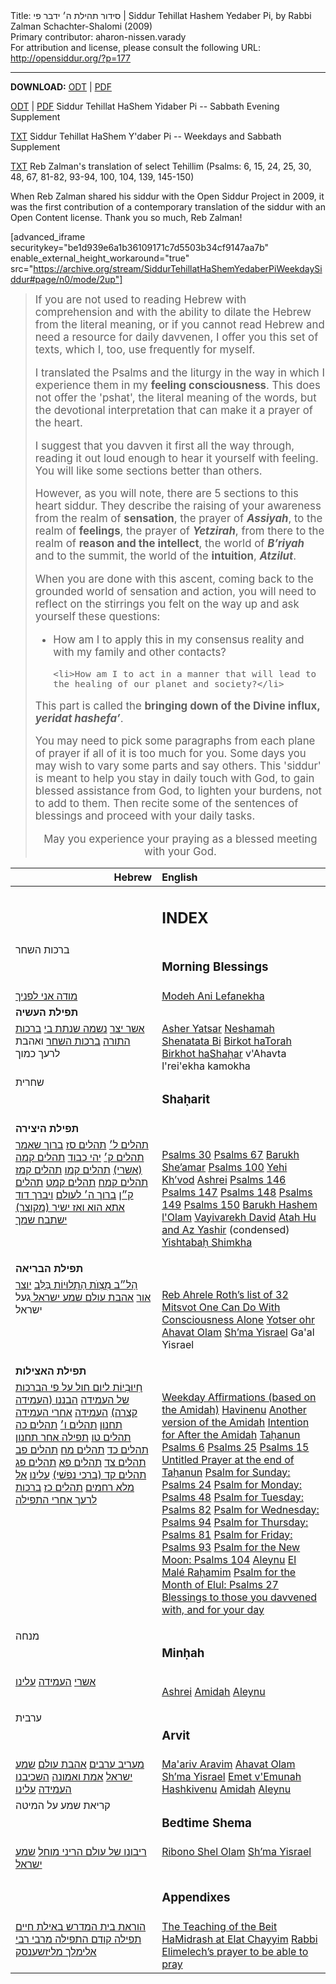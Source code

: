 <html>
<head></head>
<body>
Title: סידור תהילת ה׳ ידבר פי | Siddur Tehillat Hashem Yedaber Pi, by Rabbi Zalman Schachter-Shalomi (2009)<br />
Primary contributor: aharon-nissen.varady<br />
For attribution and license, please consult the following URL: <a href="http://opensiddur.org/?p=177">http://opensiddur.org/?p=177</a>
<p />
<hr />

<strong>DOWNLOAD:</strong> 
<a class="download" href="https://opensiddur.org/wp-content/uploads/2009/10/Siddur-Tehillat-haShem-Weekday-Siddur.odt">ODT</a> | <a class="pdf" href="https://opensiddur.org/wp-content/uploads/2009/10/Siddur-Tehillat-haShem-Weekday-Siddur.pdf">PDF</a>

<a class="download" href="https://opensiddur.org/wp-content/uploads/2009/10/Siddur-Tehillat-haShem-Sabbath-Supplement.odt">ODT</a> | <a class="pdf" href="https://opensiddur.org/wp-content/uploads/2009/10/Siddur-Tehillat-haShem-Sabbath-Supplement.pdf">PDF</a> Siddur Tehillat HaShem Yidaber Pi -- Sabbath Evening Supplement

<a class="download" href="https://opensiddur.org/wp-content/uploads/2009/10/Siddur-Tehillat-HaShem-Yidaber-Pi.txt">TXT</a> Siddur Tehillat HaShem Y'daber Pi -- Weekdays and Sabbath Supplement

<a class="download" href="https://opensiddur.org/wp-content/uploads/2009/10/Reb-Zalmans-Psalms-utf-8.txt">TXT</a> Reb Zalman's translation of select Tehillim (Psalms: 6, 15, 24, 25, 30, 48, 67, 81-82, 93-94, 100, 104, 139, 145-150)

When Reb Zalman shared his siddur with the Open Siddur Project in 2009, it was the first contribution of a contemporary translation of the siddur with an Open Content license. Thank you so much, Reb Zalman!

[advanced_iframe securitykey="be1d939e6a1b36109171c7d5503b34cf9147aa7b" enable_external_height_workaround="true" src="https://archive.org/stream/SiddurTehillatHaShemYedaberPiWeekdaySiddur#page/n0/mode/2up"]

<blockquote><div class="english" style="font-size: 1.2em;">
If you are not used to reading Hebrew with comprehension and with the ability to dilate the Hebrew from the literal meaning, or if you cannot read Hebrew and need a resource for daily davvenen, I offer you this set of texts, which I, too, use frequently for myself.

I translated the Psalms and the liturgy in the way in which I experience them in my <strong>feeling consciousness</strong>. This does not offer the 'pshat', the literal meaning of the words, but the devotional interpretation that can make it a prayer of the heart.

I suggest that you davven it first all the way through, reading it out loud enough to hear it yourself with feeling. You will like some sections better than others.

However, as you will note, there are 5 sections to this heart siddur.  They describe the raising of your awareness from the realm of <strong>sensation</strong>, the prayer of <strong><em>Assiyah</em></strong>, to the realm of <strong>feelings</strong>, the prayer of <strong><em>Yetzirah</em></strong>, from there to the realm of <strong>reason and the intellect</strong>, the world of <strong><em>B’riyah</em></strong> and to the summit, the world of the <strong>intuition</strong>, <strong><em>Atzilut</em></strong>.

When you are done with this ascent, coming back to the grounded world of sensation and action, you will need to reflect on the stirrings you felt on the way up and ask yourself these questions:

<ul>
    <li>How am I to apply this in my consensus reality and with my family and other contacts?</li>
    
    <li>How am I to act in a manner that will lead to the healing of our planet and society?</li>
</ul>

This part is called the <strong>bringing down of the Divine influx, <em>yeridat hashefa’</em></strong>.

You may need to pick some paragraphs from each plane of prayer if all of it is too much for you. Some days you may wish to vary some parts and say others. This 'siddur' is meant to help you stay in daily touch with God, to gain blessed assistance from God, to lighten your burdens, not to add to them. Then recite some of the sentences of blessings and proceed with your daily tasks.

<center>May you experience
your praying
as a blessed meeting
with your God.</center>
</div></blockquote>

<table style="margin-left: auto;margin-right: auto;" class="draggable">
<thead><tr><th id="x" style="text-align: right;">Hebrew</th><th style="text-align: left;">English</th></tr></thead>
<tbody>
<tr><td style="vertical-align:top;" width="46%">
<div class="liturgy"><span lang="he">

</span></div></td>
 
<td style="vertical-align:top;" width="53%">
<div class="english">
<h2>INDEX</h2>
</div></td></tr>


<tr><td style="vertical-align:top;" width="46%">
<div class="liturgy"><span lang="he">
ברכות השחר
</span></div></td>
 
<td style="vertical-align:top;" width="53%">
<div class="english">
<h3>Morning Blessings</h3>
</div></td></tr>


<tr><td style="vertical-align:top;" width="46%">
<div class="liturgy"><span lang="he">
<a href="http://opensiddur.org/?p=29385">מודה אני לפניך</a>
</span></div></td>
 
<td style="vertical-align:top;" width="53%">
<div class="english">
<a href="http://opensiddur.org/?p=29385">Modeh Ani Lefanekha</a>
</div></td></tr>


<tr><td style="vertical-align:top;" width="46%">
<div class="liturgy"><span lang="he">
<strong>תפילת העשיה</strong>
</span></div></td>
 
<td style="vertical-align:top;" width="53%">
<div class="english">

</div></td></tr>


<tr><td style="vertical-align:top;" width="46%">
<div class="liturgy"><span lang="he">
<a href="http://opensiddur.org/?p=17029">אשר יצר</a>
<a href="http://opensiddur.org/?p=17309">נשמה שנתת בי</a>
<a href="http://opensiddur.org/?p=17284">ברכות התורה</a>
<a href="http://opensiddur.org/?p=20929">ברכות השחר</a>
ואהבת לרעך כמוך
</span></div></td>
 
<td style="vertical-align:top;" width="53%">
<div class="english">
<a href="http://opensiddur.org/?p=17029">Asher Yatsar</a>
<a href="http://opensiddur.org/?p=17309">Neshamah Shenatata Bi</a>
<a href="http://opensiddur.org/?p=17284">Birkot haTorah</a>
<a href="http://opensiddur.org/?p=20929">Birkhot haShaḥar</a>
v'Ahavta l'rei'ekha kamokha
</div></td></tr>


<tr><td style="vertical-align:top;" width="46%">
<div class="liturgy"><span lang="he">
שחרית
</span></div></td>
 
<td style="vertical-align:top;" width="53%">
<div class="english">
<h3>Shaḥarit</h3>
</div></td></tr>


<tr><td style="vertical-align:top;" width="46%">
<div class="liturgy"><span lang="he">
<strong>תפילת היצירה</strong>
</span></div></td>
 
<td style="vertical-align:top;" width="53%">
<div class="english">

</div></td></tr>


<tr><td style="vertical-align:top;" width="46%">
<div class="liturgy"><span lang="he">
<a href="http://opensiddur.org/?p=16071">תהלים ל׳</a>
<a href="http://opensiddur.org/?p=16529">תהלים סז</a>
<a href="http://opensiddur.org/?p=17825">ברוך שאמר</a>
<a href="http://opensiddur.org/?p=16555">תהלים ק׳</a>
<a href="http://opensiddur.org/?p=18119">יהי כבוד</a>
<a href="http://opensiddur.org/?p=20948">תהלים קמה (אשרי)‏</a>
<a href="http://opensiddur.org/?p=20962">תהלים קמו</a>
<a href="http://opensiddur.org/?p=20969">תהלים קמז</a>
<a href="http://opensiddur.org/?p=20977">תהלים קמח</a>
<a href="http://opensiddur.org/?p=20984">תהלים קמט</a>
<a href="http://opensiddur.org/?p=20989">תהלים ק״ן</a>
<a href="http://opensiddur.org/?p=21001">ברוך ה׳ לעולם</a>
<a href="http://opensiddur.org/?p=21008">ויברך דוד</a>
<a href="http://opensiddur.org/?p=21013">אתא הוא ואז ישיר (מקוצר)‏</a>
<a href="http://opensiddur.org/?p=21023">ישתבח שמך </a>
</span></div></td>
 
<td style="vertical-align:top;" width="53%">
<div class="english">

<a href="http://opensiddur.org/?p=16071">Psalms 30</a>
<a href="http://opensiddur.org/?p=16529">Psalms 67</a>
<a href="http://opensiddur.org/?p=17825">Barukh She’amar</a>
<a href="http://opensiddur.org/?p=16555">Psalms 100</a>
<a href="http://opensiddur.org/?p=18119">Yehi Kh’vod</a>
<a href="http://opensiddur.org/?p=20948">Ashrei</a>
<a href="http://opensiddur.org/?p=20962">Psalms 146</a>
<a href="http://opensiddur.org/?p=20969">Psalms 147</a>
<a href="http://opensiddur.org/?p=20977">Psalms 148</a>
<a href="http://opensiddur.org/?p=20984">Psalms 149</a>
<a href="http://opensiddur.org/?p=20989">Psalms 150</a>
<a href="http://opensiddur.org/?p=21001">Barukh Hashem l'Olam</a>
<a href="http://opensiddur.org/?p=21008">Vayivarekh David</a>
<a href="http://opensiddur.org/?p=21013">Atah Hu and Az Yashir</a> (condensed)
<a href="http://opensiddur.org/?p=21023">Yishtabaḥ Shimkha</a>

</div></td></tr>


<tr><td style="vertical-align:top;" width="46%">
<div class="liturgy"><span lang="he">
<strong>תפילת הבריאה</strong>
</span></div></td>
 
<td style="vertical-align:top;" width="53%">
<div class="english">

</div></td></tr>


<tr><td style="vertical-align:top;" width="46%">
<div class="liturgy"><span lang="he">
<a href="http://opensiddur.org/?p=21031">הַל״ב מִצְוֺת הַתְלוּיוֹת בַּלֵּב</a>
<a href="http://opensiddur.org/?p=21412">יוצר אור</a>
<a href="http://opensiddur.org/?p=21403">אהבת עולם </a>
<a href="http://opensiddur.org/?p=20907">שמע ישראל </a>
געל ישראל
</span></div></td>
 
<td style="vertical-align:top;" width="53%">
<div class="english">

<a href="http://opensiddur.org/?p=21031">Reb Ahrele Roth’s list of 32 Mitsvot One Can Do With Consciousness Alone</a>
<a href="http://opensiddur.org/?p=21412">Yotser ohr</a>
<a href="http://opensiddur.org/?p=21403">Ahavat Olam</a>
<a href="http://opensiddur.org/?p=20907">Sh’ma Yisrael</a>
Ga'al Yisrael
</div></td></tr>


<tr><td style="vertical-align:top;" width="46%">
<div class="liturgy"><span lang="he">
<strong>תפילת האצילות</strong>
</span></div></td>
 
<td style="vertical-align:top;" width="53%">
<div class="english">

</div></td></tr>


<tr><td style="vertical-align:top;" width="46%">
<div class="liturgy"><span lang="he">
<a href="http://opensiddur.org/?p=21107">חִיוּבִיוֹת ליום חול על פי הברכות של העמידה</a>
<a href="http://opensiddur.org/?p=21089">הבננו (העמידה קצרה)‏</a>
<a href="http://opensiddur.org/?p=30340">העמידה</a>
<a href="http://opensiddur.org/?p=29416">אחרי העמידה</a>
<a href="http://opensiddur.org/?p=10440">תחנון</a>
<a href="http://opensiddur.org/?p=20900">תהלים ו׳</a>
<a href="http://opensiddur.org/?p=20883">תהלים כה</a>
<a href="http://opensiddur.org/?p=20866">תהלים טו</a>
<a href="http://opensiddur.org/?p=20851">תפילה אחר תחנון</a>
<a href="http://opensiddur.org/?p=16164">תהלים כד</a>
<a href="http://opensiddur.org/?p=16235">תהלים מח</a>
<a href="http://opensiddur.org/?p=16241">תהלים פב</a>
<a href="http://opensiddur.org/?p=16119">תהלים צד</a>
<a href="http://opensiddur.org/?p=16128">תהלים פא</a>
<a href="http://opensiddur.org/?p=16137">תהלים פג</a>
<a href="http://opensiddur.org/?p=20811">תהלים קד (ברכי נפשׁי)‏</a>
<a href="http://opensiddur.org/?p=20891">עלינו</a>
<a href="http://opensiddur.org/?p=29393">אל מלא רחמים</a>
<a href="http://opensiddur.org/?p=16709">תהלים כז</a>
<a href="http://opensiddur.org/?p=21390">ברכות לרעך אחרי התפילה</a>
&nbsp;
</span></div></td>
 
<td style="vertical-align:top;" width="53%">
<div class="english">

<a href="http://opensiddur.org/?p=21107">Weekday Affirmations (based on the Amidah)</a>
<a href="http://opensiddur.org/?p=21089">Havinenu</a>
<a href="http://opensiddur.org/?p=30340">Another version of the Amidah</a>
<a href="http://opensiddur.org/?p=29416">Intention for After the Amidah</a>
<a href="http://opensiddur.org/?p=10440">Taḥanun</a>
<a href="http://opensiddur.org/?p=20900">Psalms 6</a>
<a href="http://opensiddur.org/?p=20883">Psalms 25</a>
<a href="http://opensiddur.org/?p=20866">Psalms 15</a>
<a href="http://opensiddur.org/?p=20851">Untitled Prayer at the end of Taḥanun</a>
<a href="http://opensiddur.org/?p=16164">Psalm for Sunday: Psalms 24</a>
<a href="http://opensiddur.org/?p=16235">Psalm for Monday: Psalms 48</a>
<a href="http://opensiddur.org/?p=16241">Psalm for Tuesday: Psalms 82</a>
<a href="http://opensiddur.org/?p=16119">Psalm for Wednesday: Psalms 94</a>
<a href="http://opensiddur.org/?p=16128">Psalm for Thursday: Psalms 81</a>
<a href="http://opensiddur.org/?p=16137">Psalm for Friday: Psalms 93</a>
<a href="http://opensiddur.org/?p=20811">Psalm for the New Moon: Psalms 104</a>
<a href="http://opensiddur.org/?p=20891">Aleynu</a>
<a href="http://opensiddur.org/?p=29393">El Malé Raḥamim</a>
<a href="http://opensiddur.org/?p=16709">Psalm for the Month of Elul: Psalms 27</a>
<a href="http://opensiddur.org/?p=21390">Blessings to those you davvened with, and for your day</a>

</div></td></tr>


<tr><td style="vertical-align:top;" width="46%">
<div class="liturgy"><span lang="he">
מנחה
</span></div></td>
 
<td style="vertical-align:top;" width="53%">
<div class="english">
<h3>Minḥah</h3>
</div></td></tr>


<tr><td style="vertical-align:top;" width="46%">
<div class="liturgy"><span lang="he">
<a href="http://opensiddur.org/?p=20948">אשרי</a>
<a href="http://opensiddur.org/?p=30340">העמידה</a>
<a href="http://opensiddur.org/?p=20891">עלינו</a>
</span></div></td>
 
<td style="vertical-align:top;" width="53%">
<div class="english">

<a href="http://opensiddur.org/?p=20948">Ashrei</a>
<a href="http://opensiddur.org/?p=30340">Amidah</a>
<a href="http://opensiddur.org/?p=20891">Aleynu</a>

</div></td></tr>


<tr><td style="vertical-align:top;" width="46%">
<div class="liturgy"><span lang="he">
ערבית
</span></div></td>
 
<td style="vertical-align:top;" width="53%">
<div class="english">
<h3>Arvit</h3>
</div></td></tr>


<tr><td style="vertical-align:top;" width="46%">
<div class="liturgy"><span lang="he">
<a href="http://opensiddur.org/?p=22068">מעריב ערבים</a>
<a href="http://opensiddur.org/?p=22073">אהבת עולם</a>
<a href="http://opensiddur.org/?p=20907">שמע ישראל</a>
<a href="http://opensiddur.org/?p=29411">אמת ואמונה</a>
<a href="http://opensiddur.org/?p=29407">השכיבנו</a>
<a href="http://opensiddur.org/?p=30340">העמידה</a>
<a href="http://opensiddur.org/?p=20891">עלינו</a>
</span></div></td>
 
<td style="vertical-align:top;" width="53%">
<div class="english">
<a href="http://opensiddur.org/?p=22068">Ma'ariv Aravim</a>
<a href="http://opensiddur.org/?p=22073">Ahavat Olam</a>
<a href="http://opensiddur.org/?p=20907">Sh’ma Yisrael</a>
<a href="http://opensiddur.org/?p=29411">Emet v'Emunah</a>
<a href="http://opensiddur.org/?p=29407">Hashkivenu</a>
<a href="http://opensiddur.org/?p=30340">Amidah</a>
<a href="http://opensiddur.org/?p=20891">Aleynu</a>
</div></td></tr>


<tr><td style="vertical-align:top;" width="46%">
<div class="liturgy"><span lang="he">
קריאת שמע על המיטה
</span></div></td>
 
<td style="vertical-align:top;" width="53%">
<div class="english">
<h3>Bedtime Shema</h3>
</div></td></tr>


<tr><td style="vertical-align:top;" width="46%">
<div class="liturgy"><span lang="he">
<a href="http://opensiddur.org/?p=16104">ריבונו של עולם הריני מוחל</a>
<a href="http://opensiddur.org/?p=20907">שמע ישראל</a>
</span></div></td>
 
<td style="vertical-align:top;" width="53%">
<div class="english">
<a href="http://opensiddur.org/?p=16104">Ribono Shel Olam</a>
<a href="http://opensiddur.org/?p=20907">Sh’ma Yisrael</a>
</div></td></tr>


<tr><td style="vertical-align:top;" width="46%">
<div class="liturgy"><span lang="he">

</span></div></td>
 
<td style="vertical-align:top;" width="53%">
<div class="english">
<h3>Appendixes</h3>
</div></td></tr>


<tr><td style="vertical-align:top;" width="46%">
<div class="liturgy"><span lang="he">
<a href="http://opensiddur.org/?p=16080">הוראת בית המדרש באילת חיים</a>
<a href="http://opensiddur.org/?p=16095">תפילה קודם התפילה מרבי רבי אלימלך מליזשענסק</a>
</span></div></td>
 
<td style="vertical-align:top;" width="53%">
<div class="english">
<a href="http://opensiddur.org/?p=16080">The Teaching of the Beit HaMidrash at Elat Chayyim</a>
<a href="http://opensiddur.org/?p=16095">Rabbi Elimelech’s prayer to be able to pray</a>
</div></td></tr>
</tbody></table>
</body>
</html>
